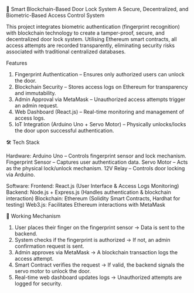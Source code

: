 🔐 Smart Blockchain-Based Door Lock System
A Secure, Decentralized, and Biometric-Based Access Control System

This project integrates biometric authentication (fingerprint recognition) with blockchain technology to create a tamper-proof, secure, and decentralized door lock system. Utilising Ethereum smart contracts, all access attempts are recorded transparently, eliminating security risks associated with traditional centralized databases.

Features
1. Fingerprint Authentication – Ensures only authorized users can unlock the door.
2. Blockchain Security – Stores access logs on Ethereum for transparency and immutability.
3. Admin Approval via MetaMask – Unauthorized access attempts trigger an admin request.
4. Web Dashboard (React.js) – Real-time monitoring and management of access logs.
5. IoT Integration (Arduino Uno + Servo Motor) – Physically unlocks/locks the door upon successful authentication.

🛠️ Tech Stack

Hardware:
Arduino Uno – Controls fingerprint sensor and lock mechanism.
Fingerprint Sensor – Captures user authentication data.
Servo Motor – Acts as the physical lock/unlock mechanism.
12V Relay – Controls door locking via Arduino.

Software:
Frontend: React.js (User Interface & Access Logs Monitoring)
Backend: Node.js + Express.js (Handles authentication & blockchain interaction)
Blockchain: Ethereum (Solidity Smart Contracts, Hardhat for testing)
Web3.js: Facilitates Ethereum interactions with MetaMask

🔄 Working Mechanism

1. User places their finger on the fingerprint sensor → Data is sent to the backend.
2. System checks if the fingerprint is authorized → If not, an admin confirmation request is sent.
3. Admin approves via MetaMask → A blockchain transaction logs the access attempt.
4. Smart Contract verifies the request → If valid, the backend signals the servo motor to unlock the door.
5. Real-time web dashboard updates logs → Unauthorized attempts are logged for security.
